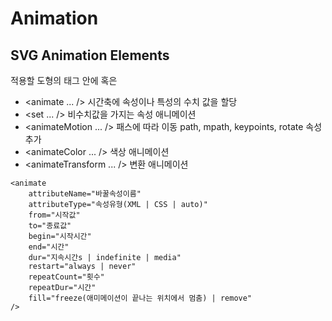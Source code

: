# Animation 

## SVG Animation Elements
적용할 도형의 태그 안에 <animate/> 혹은 <animate></animate>
* <animate ... />  시간축에 속성이나 특성의 수치 값을 할당
* <set ... />   비수치값을 가지는 속성 애니메이션
* <animateMotion ... /> 패스에 따라 이동 path, mpath, keypoints, rotate 속성 추가
* <animateColor ... />  색상 애니메이션
* <animateTransform ... /> 변환 애니메이션
```
<animate 
    attributeName="바꿀속성이름" 
    attributeType="속성유형(XML | CSS | auto)" 
    from="시작값"  
    to="종료값" 
    begin="시작시간" 
    end="시간" 
    dur="지속시간s | indefinite | media" 
    restart="always | never" 
    repeatCount="횟수" 
    repeatDur="시간" 
    fill="freeze(애미메이션이 끝나는 위치에서 멈춤) | remove" 
/>
```
